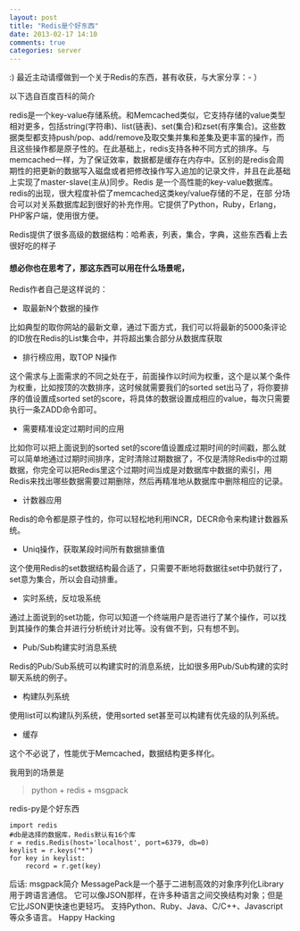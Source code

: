 ```yaml
---
layout: post
title: "Redis是个好东西"
date: 2013-02-17 14:10
comments: true
categories: server
---
```

 :) 最近主动请缨做到一个关于Redis的东西，甚有收获，与大家分享：- ）

 以下选自百度百科的简介

redis是一个key-value存储系统。和Memcached类似，它支持存储的value类型相对更多，包括string(字符串)、list(链表)、set(集合)和zset(有序集合)。这些数据类型都支持push/pop、add/remove及取交集并集和差集及更丰富的操作，而且这些操作都是原子性的。在此基础上，redis支持各种不同方式的排序。与memcached一样，为了保证效率，数据都是缓存在内存中。区别的是redis会周期性的把更新的数据写入磁盘或者把修改操作写入追加的记录文件，并且在此基础上实现了master-slave(主从)同步。Redis 是一个高性能的key-value数据库。 redis的出现，很大程度补偿了memcached这类key/value存储的不足，在部 分场合可以对关系数据库起到很好的补充作用。它提供了Python，Ruby，Erlang，PHP客户端，使用很方便。

Redis提供了很多高级的数据结构：哈希表，列表，集合，字典，这些东西看上去很好吃的样子

#### 想必你也在思考了，那这东西可以用在什么场景呢，

Redis作者自己是这样说的：
+ 取最新N个数据的操作

比如典型的取你网站的最新文章，通过下面方式，我们可以将最新的5000条评论的ID放在Redis的List集合中，并将超出集合部分从数据库获取

+ 排行榜应用，取TOP N操作

这个需求与上面需求的不同之处在于，前面操作以时间为权重，这个是以某个条件为权重，比如按顶的次数排序，这时候就需要我们的sorted set出马了，将你要排序的值设置成sorted set的score，将具体的数据设置成相应的value，每次只需要执行一条ZADD命令即可。

+ 需要精准设定过期时间的应用

比如你可以把上面说到的sorted set的score值设置成过期时间的时间戳，那么就可以简单地通过过期时间排序，定时清除过期数据了，不仅是清除Redis中的过期数据，你完全可以把Redis里这个过期时间当成是对数据库中数据的索引，用Redis来找出哪些数据需要过期删除，然后再精准地从数据库中删除相应的记录。

+ 计数器应用

Redis的命令都是原子性的，你可以轻松地利用INCR，DECR命令来构建计数器系统。

+ Uniq操作，获取某段时间所有数据排重值

这个使用Redis的set数据结构最合适了，只需要不断地将数据往set中扔就行了，set意为集合，所以会自动排重。

+ 实时系统，反垃圾系统

通过上面说到的set功能，你可以知道一个终端用户是否进行了某个操作，可以找到其操作的集合并进行分析统计对比等。没有做不到，只有想不到。

+ Pub/Sub构建实时消息系统

Redis的Pub/Sub系统可以构建实时的消息系统，比如很多用Pub/Sub构建的实时聊天系统的例子。

+ 构建队列系统

使用list可以构建队列系统，使用sorted set甚至可以构建有优先级的队列系统。

+ 缓存

这个不必说了，性能优于Memcached，数据结构更多样化。

我用到的场景是
>python + redis + msgpack

redis-py是个好东西
```
import redis
#db是选择的数据库，Redis默认有16个库
r = redis.Redis(host='localhost', port=6379, db=0)
keylist = r.keys("*")
for key in keylist:
    record = r.get(key)
```

后话:
msgpack简介
MessagePack是一个基于二进制高效的对象序列化Library用于跨语言通信。
它可以像JSON那样，在许多种语言之间交换结构对象；但是它比JSON更快速也更轻巧。
支持Python、Ruby、Java、C/C++、Javascript等众多语言。
Happy Hacking

